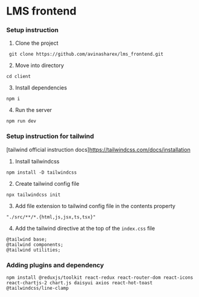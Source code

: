 # LMS frontend

### Setup instruction

1. Clone the project 

```
 git clone https://github.com/avinasharex/lms_frontend.git
```

2. Move into directory

```
cd client
```

3. Install dependencies

```
npm i
```

4. Run the server 

```
npm run dev
```

### Setup instruction for tailwind

[tailwind official instruction docs]https://tailwindcss.com/docs/installation

1. Install tailwindcss

```
npm install -D tailwindcss
```

2. Create tailwind config file

```
npx tailwindcss init
```

3. Add file extension to tailwind config file in the contents property

```
"./src/**/*.{html,js,jsx,ts,tsx}"
```

4. Add the tailwind directive at the top of the `index.css` file

```
@tailwind base;
@tailwind components;
@tailwind utilities;
```

### Adding plugins and dependency

```
npm install @reduxjs/toolkit react-redux react-router-dom react-icons react-chartjs-2 chart.js daisyui axios react-hot-toast @tailwindcss/line-clamp
```
